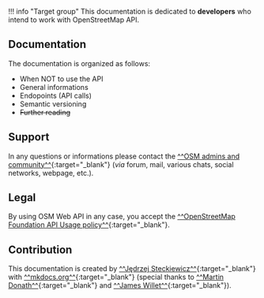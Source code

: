 !!! info "Target group"
    This documentation is dedicated to **developers** who intend to work with OpenStreetMap API.
## Documentation
The documentation is organized as follows:

- When NOT to use the API
- General informations
- Endopoints (API calls)
- Semantic versioning
- ~~Further reading~~
  <!-- uaktulanić przed ostatnim deployem -->

## Support
In any questions or informations please contact the [^^OSM admins and community^^](https://wiki.openstreetmap.org/wiki/Contact_channels){:target="_blank"} (*via* forum,  mail, various chats, social networks, webpage, etc.).
## Legal
By using OSM Web API in any case, you accept the [^^OpenStreetMap Foundation API Usage policy^^](https://operations.osmfoundation.org/policies/api/){:target="_blank"}.
## Contribution
This documentation is created by [^^Jędrzej Steckiewicz^^](https://www.linkedin.com/in/j%C4%99drzej-j-steckiewicz-395659334/){:target="_blank"} with [^^mkdocs.org^^](https://www.mkdocs.org){:target="_blank"} (special thanks to [^^Martin Donath^^](https://github.com/squidfunk){:target="_blank"} and [^^James Willet^^](https://www.linkedin.com/in/willettjames/){:target="_blank"}).